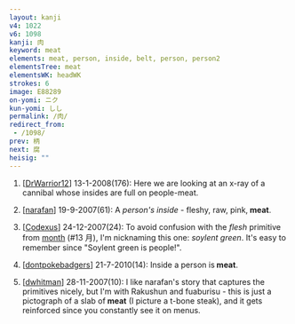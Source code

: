 ```yaml
---
layout: kanji
v4: 1022
v6: 1098
kanji: 肉
keyword: meat
elements: meat, person, inside, belt, person, person2
elementsTree: meat
elementsWK: headWK
strokes: 6
image: E88289
on-yomi: ニク
kun-yomi: しし
permalink: /肉/
redirect_from:
 - /1098/
prev: 柄
next: 腐
heisig: ""
---
```


1) [<a href="http://kanji.koohii.com/profile/DrWarrior12">DrWarrior12</a>] 13-1-2008(176): Here we are looking at an x-ray of a cannibal whose insides are full on people-meat.

2) [<a href="http://kanji.koohii.com/profile/narafan">narafan</a>] 19-9-2007(61): A <em>person&#039;s</em> <em>inside</em> - fleshy, raw, pink,<strong> meat</strong>.

3) [<a href="http://kanji.koohii.com/profile/Codexus">Codexus</a>] 24-12-2007(24): To avoid confusion with the <em>flesh</em> primitive from <a href="../v4/13.html">month</a> (#13 月), I&#039;m nicknaming this one: <em>soylent green</em>. It&#039;s easy to remember since &quot;Soylent green is people!&quot;.

4) [<a href="http://kanji.koohii.com/profile/dontpokebadgers">dontpokebadgers</a>] 21-7-2010(14): Inside a person is<strong> meat</strong>.

5) [<a href="http://kanji.koohii.com/profile/dwhitman">dwhitman</a>] 28-11-2007(10): I like narafan&#039;s story that captures the primitives nicely, but I&#039;m with Rakushun and fuaburisu - this is just a pictograph of a slab of<strong> meat</strong> (I picture a t-bone steak), and it gets reinforced since you constantly see it on menus.

